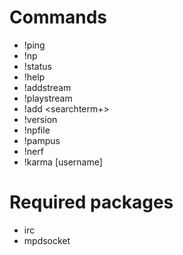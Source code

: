 # Commands
* !ping
* !np
* !status
* !help
* !addstream <streamurl>
* !playstream <streamurl>
* !add <searchterm+>
* !version
* !npfile
* !pampus
* !nerf
* !karma [username]
# Required packages
* irc
* mpdsocket